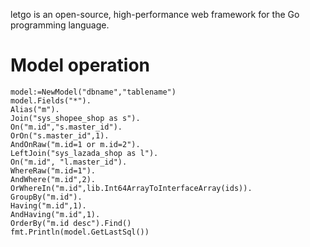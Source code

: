 letgo is an open-source, high-performance web framework for the Go programming language.

# Model operation
```
model:=NewModel("dbname","tablename")
model.Fields("*").
Alias("m").
Join("sys_shopee_shop as s").
On("m.id","s.master_id").
OrOn("s.master_id",1).
AndOnRaw("m.id=1 or m.id=2").
LeftJoin("sys_lazada_shop as l").
On("m.id", "l.master_id").
WhereRaw("m.id=1").
AndWhere("m.id",2).
OrWhereIn("m.id",lib.Int64ArrayToInterfaceArray(ids)).
GroupBy("m.id").
Having("m.id",1).
AndHaving("m.id",1).
OrderBy("m.id desc").Find()
fmt.Println(model.GetLastSql())
```